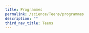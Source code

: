```yaml
---
title: Programmes
permalink: /science/Teens/programmes
description: ""
third_nav_title: Teens
---
```

